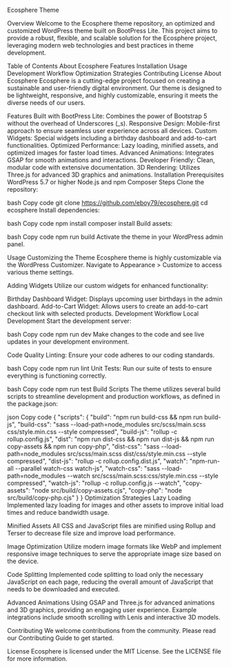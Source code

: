 Ecosphere Theme

Overview
Welcome to the Ecosphere theme repository, an optimized and customized WordPress theme built on BootPress Lite. This project aims to provide a robust, flexible, and scalable solution for the Ecosphere project, leveraging modern web technologies and best practices in theme development.

Table of Contents
About Ecosphere
Features
Installation
Usage
Development Workflow
Optimization Strategies
Contributing
License
About Ecosphere
Ecosphere is a cutting-edge project focused on creating a sustainable and user-friendly digital environment. Our theme is designed to be lightweight, responsive, and highly customizable, ensuring it meets the diverse needs of our users.

Features
Built with BootPress Lite: Combines the power of Bootstrap 5 without the overhead of Underscores (_s).
Responsive Design: Mobile-first approach to ensure seamless user experience across all devices.
Custom Widgets: Special widgets including a birthday dashboard and add-to-cart functionalities.
Optimized Performance: Lazy loading, minified assets, and optimized images for faster load times.
Advanced Animations: Integrates GSAP for smooth animations and interactions.
Developer Friendly: Clean, modular code with extensive documentation.
3D Rendering: Utilizes Three.js for advanced 3D graphics and animations.
Installation
Prerequisites
WordPress 5.7 or higher
Node.js and npm
Composer
Steps
Clone the repository:

bash
Copy code
git clone https://github.com/eboy79/ecosphere.git
cd ecosphere
Install dependencies:

bash
Copy code
npm install
composer install
Build assets:

bash
Copy code
npm run build
Activate the theme in your WordPress admin panel.

Usage
Customizing the Theme
Ecosphere theme is highly customizable via the WordPress Customizer. Navigate to Appearance > Customize to access various theme settings.

Adding Widgets
Utilize our custom widgets for enhanced functionality:

Birthday Dashboard Widget: Displays upcoming user birthdays in the admin dashboard.
Add-to-Cart Widget: Allows users to create an add-to-cart checkout link with selected products.
Development Workflow
Local Development
Start the development server:

bash
Copy code
npm run dev
Make changes to the code and see live updates in your development environment.

Code Quality
Linting: Ensure your code adheres to our coding standards.

bash
Copy code
npm run lint
Unit Tests: Run our suite of tests to ensure everything is functioning correctly.

bash
Copy code
npm run test
Build Scripts
The theme utilizes several build scripts to streamline development and production workflows, as defined in the package.json:

json
Copy code
{
  "scripts": {
    "build": "npm run build-css && npm run build-js",
    "build-css": "sass --load-path=node_modules src/scss/main.scss css/style.min.css --style compressed",
    "build-js": "rollup -c rollup.config.js",
    "dist": "npm run dist-css && npm run dist-js && npm run copy-assets && npm run copy-php",
    "dist-css": "sass --load-path=node_modules src/scss/main.scss dist/css/style.min.css --style compressed",
    "dist-js": "rollup -c rollup.config.dist.js",
    "watch": "npm-run-all --parallel watch-css watch-js",
    "watch-css": "sass --load-path=node_modules --watch src/scss/main.scss:css/style.min.css --style compressed",
    "watch-js": "rollup -c rollup.config.js --watch",
    "copy-assets": "node src/build/copy-assets.cjs",
    "copy-php": "node src/build/copy-php.cjs"
  }
}
Optimization Strategies
Lazy Loading
Implemented lazy loading for images and other assets to improve initial load times and reduce bandwidth usage.

Minified Assets
All CSS and JavaScript files are minified using Rollup and Terser to decrease file size and improve load performance.

Image Optimization
Utilize modern image formats like WebP and implement responsive image techniques to serve the appropriate image size based on the device.

Code Splitting
Implemented code splitting to load only the necessary JavaScript on each page, reducing the overall amount of JavaScript that needs to be downloaded and executed.

Advanced Animations
Using GSAP and Three.js for advanced animations and 3D graphics, providing an engaging user experience. Example integrations include smooth scrolling with Lenis and interactive 3D models.

Contributing
We welcome contributions from the community. Please read our Contributing Guide to get started.

License
Ecosphere is licensed under the MIT License. See the LICENSE file for more information.
